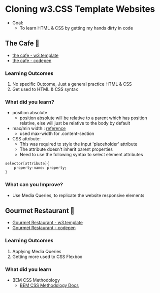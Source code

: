 # Cloning w3.CSS Template Websites
- Goal:
  - To learn HTML & CSS by getting my hands dirty in code


## The Cafe 🍳
- [the cafe - w3.template](https://www.w3schools.com/w3css/tryw3css_templates_cafe.htm)
- [the cafe - codepen](https://codepen.io/dezzy001/pen/BaKYpqP)

### Learning Outcomes
1. No specific Outcome, Just a general practice HTML & CSS
2. Get used to HTML & CSS syntax

### What did you learn?
- position absolute
    - position absolute will be relative to a parent which has position relative, else will just be relative to the body by default
- max/min width : [reference](https://www.w3schools.com/css/css_max-width.asp)
    - used max-width for .content-section
- CSS attribute:
  - This was required to style the input 'placeholder' attribute
  - The attribute doesn't inherit parent properties
  - Need to use the following syntax to select element attributes
```
selector[attribute]{
    property-name: property;
}
```

### What can you Improve?
- Use Media Queries, to replicate the website responsive elements

## Gourmet Restaurant 🍔
- [Gourmet Restaurant - w3.template](https://www.w3schools.com/w3css/tryw3css_templates_gourmet_catering.htm)
- [Gourmet Restaurant - codepen](https://codepen.io/dezzy001/pen/bGpvWzg?editors=1100)

### Learning Outcomes
1. Applying Media Queries
2. Getting more used to CSS Flexbox

### What did you learn
- BEM CSS Methodology
    - [BEM CSS Methodology Docs](http://getbem.com/) 
